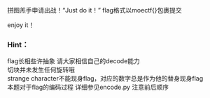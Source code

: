 拼图羔手申请出战！“Just do it！” flag格式以moectf{}包裹提交

enjoy it！

### Hint：
flag长相些许抽象 请大家相信自己的decode能力\
切块并未发生任何旋转哦\
strange character不能现身flag，对应的数字总是作为他的替身现身flag\
本题对于flag的编码过程 详细参见encode.py 注意前后顺序